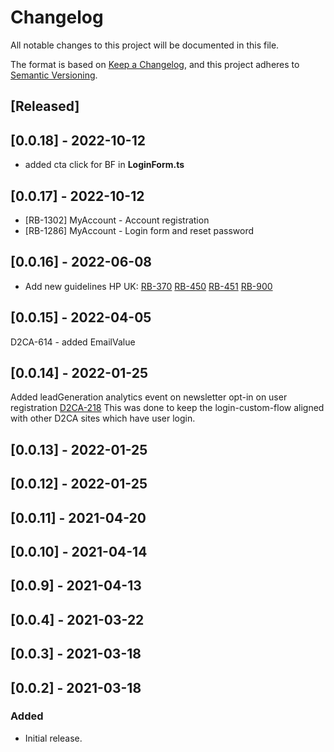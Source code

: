 # Changelog

All notable changes to this project will be documented in this file.

The format is based on [Keep a Changelog](https://keepachangelog.com/en/1.0.0/),
and this project adheres to [Semantic Versioning](https://semver.org/spec/v2.0.0.html).

## [Released]

## [0.0.18] - 2022-10-12
- added cta click for BF in **LoginForm.ts**


## [0.0.17] - 2022-10-12
- [RB-1302] MyAccount - Account registration
- [RB-1286] MyAccount - Login form and reset password

## [0.0.16] - 2022-06-08
- Add new guidelines HP UK:
[RB-370](https://whirlpoolgtm.atlassian.net/browse/RB-370)
[RB-450](https://whirlpoolgtm.atlassian.net/browse/RB-450)
[RB-451](https://whirlpoolgtm.atlassian.net/browse/RB-451)
[RB-900](https://whirlpoolgtm.atlassian.net/browse/RB-900)

## [0.0.15] - 2022-04-05
D2CA-614 - added EmailValue
## [0.0.14] - 2022-01-25
Added leadGeneration analytics event on newsletter opt-in on user registration [D2CA-218](https://whirlpoolgtm.atlassian.net/browse/D2CA-218)
This was done to keep the login-custom-flow aligned with other D2CA sites which have user login.

## [0.0.13] - 2022-01-25

## [0.0.12] - 2022-01-25

## [0.0.11] - 2021-04-20

## [0.0.10] - 2021-04-14

## [0.0.9] - 2021-04-13

## [0.0.4] - 2021-03-22

## [0.0.3] - 2021-03-18

## [0.0.2] - 2021-03-18

### Added
- Initial release.

